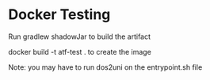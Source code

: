 # Docker Testing

Run gradlew shadowJar to build the artifact

docker build -t atf-test . to create the image

Note: you may have to run dos2uni on the entrypoint.sh file